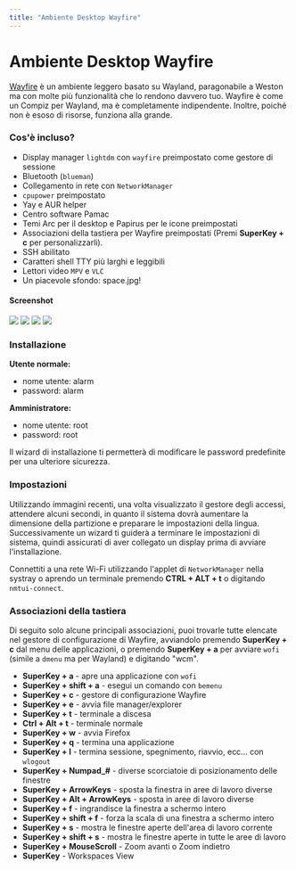 ```yaml
---
title: "Ambiente Desktop Wayfire"
---
```

# Ambiente Desktop Wayfire

[Wayfire] è un ambiente leggero basato su Wayland, paragonabile a Weston
ma con molte più funzionalità che lo rendono davvero tuo.
Wayfire è come un Compiz per Wayland, ma è completamente indipendente.
Inoltre, poiché non è esoso di risorse, funziona alla grande.

### Cos'è incluso?

* Display manager `lightdm` con `wayfire` preimpostato come gestore di sessione
* Bluetooth (`blueman`)
* Collegamento in rete con `NetworkManager`
* `cpupower` preimpostato
* Yay e AUR helper
* Centro software Pamac
* Temi Arc per il desktop e Papirus per le icone preimpostati
* Associazioni della tastiera per Wayfire preimpostati (Premi **SuperKey + c**
  per personalizzarli).
* SSH abilitato
* Caratteri shell TTY più larghi e leggibili
* Lettori video `MPV` e `VLC`
* Un piacevole sfondo: space.jpg!

#### Screenshot

<img class="img-fluid" src="{{ 'assets/img/wayfire-ss01.jpg' | relative_url }}"/>

<img class="img-fluid" src="{{ 'assets/img/wayfire-ss02.jpg' | relative_url }}"/>

<img class="img-fluid" src="{{ 'assets/img/wayfire-ss03.jpg' | relative_url }}"/>

<img class="img-fluid" src="{{ 'assets/img/wayfire-ss04.jpg' | relative_url }}"/>

### Installazione

**Utente normale:**
* nome utente: alarm
* password: alarm

**Amministratore:**
* nome utente: root
* password: root

Il wizard di installazione ti permetterà di modificare le password predefinite
per una ulteriore sicurezza.

### Impostazioni

Utilizzando immagini recenti, una volta visualizzato il gestore degli accessi,
attendere alcuni secondi, in quanto il sistema dovrà aumentare la dimensione
della partizione e preparare le impostazioni della lingua.
Successivamente un wizard ti guiderà a terminare le impostazioni di sistema,
quindi assicurati di aver collegato un display prima di avviare l'installazione.

Connettiti a una rete Wi-Fi utilizzando l'applet di `NetworkManager` nella systray
o aprendo un terminale premendo **CTRL + ALT + t** o digitando `nmtui-connect`.

### Associazioni della tastiera

Di seguito solo alcune principali associazioni, puoi trovarle tutte elencate nel
gestore di configurazione di Wayfire, avviandolo premendo **SuperKey + c**
dal menu delle applicazioni, o premendo **SuperKey + a** per avviare `wofi`
(simile a `dmenu` ma per Wayland) e digitando "wcm".

* **SuperKey + a** - apre una applicazione con `wofi`
* **SuperKey + shift + a** - esegui un comando con `bemenu`
* **SuperKey + c** - gestore di configurazione Wayfire
* **SuperKey + e** - avvia file manager/explorer
* **SuperKey + t** - terminale a discesa
* **Ctrl + Alt + t** - terminale normale
* **SuperKey + w** - avvia Firefox
* **SuperKey + q** - termina una applicazione
* **SuperKey + l** - termina sessione, spegnimento, riavvio, ecc... con `wlogout`
* **SuperKey + Numpad_#** - diverse scorciatoie di posizionamento delle finestre
* **SuperKey + ArrowKeys** - sposta la finestra in aree di lavoro diverse
* **SuperKey + Alt + ArrowKeys** - sposta in aree di lavoro diverse
* **SuperKey + f** - ingrandisce la finestra a schermo intero
* **SuperKey + shift + f** - forza la scala di una finestra a schermo intero
* **SuperKey + s** - mostra le finestre aperte dell'area di lavoro corrente
* **SuperKey + shift + s** - mostra le finestre aperte in tutte le aree di lavoro
* **SuperKey + MouseScroll** - Zoom avanti o Zoom indietro
* **SuperKey** - Workspaces View

[Wayfire]: https://wayfire.org/
